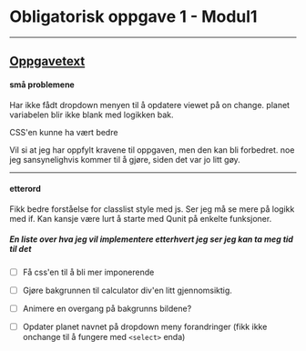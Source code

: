 # Obligatorisk oppgave 1 - Modul1 
---
## [Oppgavetext](https://github.com/gigalomaniacx/ObligatoriksOppgave-1/blob/main/opgavetext.md)

#### små problemene
Har ikke fådt dropdown menyen til å opdatere viewet på on change.
planet variabelen blir ikke blank med logikken bak.

CSS'en kunne ha vært bedre

Vil si at jeg har oppfylt kravene til oppgaven, men den kan bli forbedret. noe jeg sansynelighvis kommer til å gjøre, siden det var jo litt gøy.
___
#### etterord

Fikk bedre forståelse for classlist style med js.
Ser jeg må se mere på logikk med if.
Kan kansje være lurt å starte med Qunit på enkelte funksjoner.

##### En liste over hva jeg vil implementere etterhvert jeg ser jeg kan ta meg tid til det

- [ ] Få css'en til å bli mer imponerende
- [ ] Gjøre bakgrunnen til calculator div'en litt gjennomsiktig. 
- [ ] Animere en overgang på bakgrunns bildene?
- [ ] Opdater planet navnet på dropdown meny forandringer (fikk ikke onchange til å fungere med ```<select>``` enda)


